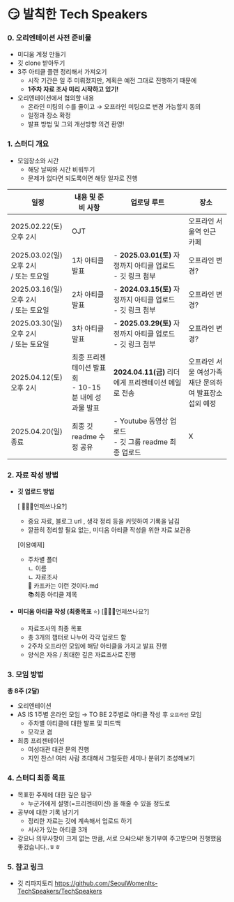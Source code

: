 # 😏 발칙한 Tech Speakers

### 0. 오리엔테이션 사전 준비물

- 미디움 계정 만들기
- 깃 clone 받아두기
- 3주 아티클 플랜 정리해서 가져오기
  - 시작 기간은 일 주 미뤄졌지만, 계획은 예전 그대로 진행하기 때문에
  - **1주차 자료 조사 미리 시작하고 있기!**
- 오리엔테이션에서 협의할 내용
  - 온라인 미팅의 수를 줄이고 → 오프라인 미팅으로 변경 가능할지 동의
  - 일정과 장소 확정
  - 발표 방법 및 그외 개선방향 의견 환영!

### 1. 스터디 개요

- 모임장소와 시간
  - 해당 날짜와 시간 비워두기
  - 문제가 없다면 되도록이면 해당 일자로 진행

| 일정                                          | 내용 및 준비 사항                                       | 업로딩 루트                                                    | 장소                                                   |
| --------------------------------------------- | ------------------------------------------------------- | -------------------------------------------------------------- | ------------------------------------------------------ |
| 2025.02.22(토) <br>오후 2시                   | OJT                                                     |                                                                | 오프라인 서울역 인근 카페                              |
| 2025.03.02(일) <br>오후 2시<br>/ 또는 토요일  | 1차 아티클 발표                                         | - **2025.03.01(토)** 자정까지 아티클 업로드 <br>- 깃 링크 첨부 | 오프라인 변경?                                         |
| 2025.03.16(일) <br>오후 2시 <br>/ 또는 토요일 | 2차 아티클 발표                                         | - **2024.03.15(토)** 자정까지 아티클 업로드 <br>- 깃 링크 첨부 | 오프라인 변경?                                         |
| 2025.03.30(일) <br>오후 2시<br>/ 또는 토요일  | 3차 아티클 발표                                         | - **2025.03.29(토)** 자정까지 아티클 업로드 <br>- 깃 링크 첨부 | 오프라인 변경?                                         |
| 2025.04.12(토) <br>오후 2시                   | 최종 프리젠테이션 발표회 <br>- 10-15분 내에 성과물 발표 | **2024.04.11(금)** 리더에게 프리젠테이션 메일로 전송           | 오프라인 서울 여성가족재단 문의하여 발표장소 섭외 예정 |
| 2025.04.20(일) 종료                           | 최종 깃 readme 수정 공유                                | - Youtube 동영상 업로드 <br>- 깃 그룹 readme 최종 업로드       | X                                                      |

### 2. 자료 작성 방법

- **깃 업로드 방법**

  [ 🙋🏻‍♀️언제쓰나요?]

  - 중요 자료, 블로그 url , 생각 정리 등을 커밋하여 기록을 남김
  - 깔끔히 정리할 필요 없는, 미디움 아티클 작성을 위한 자료 보관용

  [이용예제]

  - 주차별 폴더  
    ㄴ 이름  
    ㄴ 자료조사  
    🔖 카프카는 이런 것이다.md  
    📚최종 아티클 제목

- **미디움 아티클 작성 (최종목표** ⭐)
  [🙋🏻‍♀️언제쓰나요?]
  - 자료조사의 최종 목표
  - 총 3개의 챕터로 나누어 각각 업로드 함
  - 2주차 오프라인 모임에 해당 아티클을 가지고 발표 진행
  - 양식은 자유 / 최대한 깊은 자료조사로 진행

### 3. 모임 방법

**총 8주 (2달)**

- 오리엔테이션
- AS IS 1주별 온라인 모임 → TO BE 2주별로 아티클 작성 후 `오프라인` 모임
  - 주차별 아티클에 대한 발표 및 피드백
  - 모각코 겸
- 최종 프리젠테이션
  - 여성대관 대관 문의 진행
  - 지인 찬스! 여러 사람 초대해서 그럴듯한 세미나 분위기 조성해보기

### 4. 스터디 최종 목표

- 목표한 주제에 대한 깊은 탐구
  - 누군가에게 설명(=프리젠테이션) 을 해줄 수 있을 정도로
- 공부에 대한 기록 남기기
  - 정리한 자료는 깃에 계속해서 업로드 하기
  - 서사가 있는 아티클 3개
- 강요나 의무사항이 크게 없는 만큼, 서로 으쌰으쌰! 동기부여 주고받으며 진행했음 좋겄습니다..ㅎㅎ

### 5. 참고 링크

- 깃 리파지토리
  https://github.com/SeoulWomenIts-TechSpeakers/TechSpeakers
